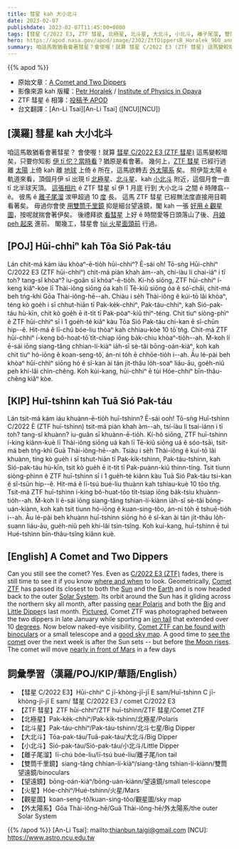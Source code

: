 ```yaml
---
title: 彗星 kah 大小北斗
date: 2023-02-07
publishdate: 2023-02-07T11:45:00+0800
tags: [彗星 C/2022 E3, ZTF 彗星, 北極星, 北斗星, 大北斗, 小北斗, 離子尾溜, 雙筒千里鏡, 細台望遠鏡, 火星, 觀星圖, 外太陽系]
hero: https://apod.nasa.gov/apod/image/2302/ZtfDippersB_Horalek_960_annotated.jpg
summary: 咱這馬敢猶看會著彗星？會使喔！就算 彗星 C/2022 E3 (ZTF 彗星) 這馬變較暗矣，只要你知影伊 tī 佗？當時看？猶原是看會著。
---
```


{{% apod %}}

- 原始文章：[A Comet and Two Dippers](https://apod.nasa.gov/apod/ap230207.html)
- 影像來源 kah 版權：[Petr Horalek](https://www.petrhoralek.com/#about-1) / [Institute of Physics in Opava](https://www.slu.cz/phys/en/)
- ZTF 彗星 ê 相簿：[投稿予 APOD](https://www.facebook.com/media/set/?set=a.172146088847310&type=3)
- 台文翻譯：[An-Li Tsai][An-Li Tsai] ([NCU][NCU])

## [漢羅] 彗星 kah 大小北斗
咱這馬敢猶看會著彗星？
會使喔！就算 [彗星 C/2022 E3 (ZTF 彗星)][C/2022 E3 (ZTF)] 這馬變較暗矣，只要你知影 [伊 tī 佗？當時看][where and when]？猶原是看會著。
幾何上，[ZTF 彗星][Comet ZTF] 已經行過離 [太陽][Sun] 上倚 kah 離 [地球][Earth] 上倚 ê 所在，這馬欲轉去 [外太陽系][Solar System] 矣。
照伊踅太陽 ê 軌道來看，頂個月伊 sī 出現 tī [北極星][near Polaris]、[北斗星][Big]、kah [小北斗][Little Dipper] 附近，這個月會一直 tī 北半球天頂。
[這張相片][Pictured] ê ZTF 彗星 sī 伊 1 月底 行到 大小北斗 之間 ê 時陣翕--ê。
彼馬 ê [離子尾溜][ion tail] 湠甲超過 10 [度][degrees] 長。
這馬 ZTF 彗星 已經無法度直接用目睭看著矣。
毋過你會使 [用雙筒千里鏡][Comet ZTF can be found with binoculars] 抑是細台望遠鏡，閣 kah 一張 [好用 ê 觀星圖][good sky map]，按呢就揣會著伊矣。
後禮拜欲 [看彗星][see the comet] 上好 ê 時間愛等日頭落山了後、[月娘 peh 起來][the Moon rises] 進前。
閣幾工，彗星會 [tùi 火星面頭前][nearly in front of Mars] 行過。


## [POJ] Hūi-chhiⁿ kah Tōa Sió Pak-táu
Lán chit-má kám iáu khòaⁿ-ē-tio̍h hūi-chhiⁿ?
Ē-sái o͘h!
Tō-sǹg Hūi-chhiⁿ C/2022 E3 (ZTF hūi-chhiⁿ) chit-má piàn khah àm--ah, chí-iàu lí chai-iáⁿ i tī toh? tang-sî khòaⁿ? iu-goân sī khòaⁿ-ē-tio̍h.
Kí-hô siōng, ZTF hūi-chhiⁿ í-keng kiâⁿ-kòe lī Thài-iông siōng óa kah lī Tē-kiû siōng óa ê só͘-chāi, chit-má beh tńg-khì Gōa Thài-iông-hē--ah.
Chiàu i se̍h Thài-iông ê kúi-tō lâi khòaⁿ, téng kò goe̍h i sī chhut-hiān tī Pak-ke̍k-chhiⁿ, Pak-táu-chhiⁿ, kah Sió-pak-táu hù-kīn, chit kò goe̍h ē it-ti̍t tī Pak-pòaⁿ-kiû thiⁿ-téng.
Chit tiuⁿ siòng-phìⁿ ê ZTF hūi-chhiⁿ sī i 1 goe̍h-té kiâⁿ kàu Tōa Sió Pak-táu chi-kan ê sî-chūn hip--ê.
Hit-má ê lī-chú bóe-liu thòaⁿ kah chhiau-kòe 10 tō͘ tn̂g.
Chit-má ZTF hūi-chhiⁿ í-keng bô-hoat-tō͘ ti̍t-chiap iōng ba̍k-chiu khòaⁿ-tio̍h--ah.
M̄-koh lí ē-sái iōng siang-tâng chhian-lí-kiàⁿ ia̍h-sī sè-tâi bōng-oán-kiàⁿ, koh kah chit tiuⁿ hó-iōng ê koan-seng-tô͘, án-ni to̍h ē chhōe-tio̍h i--ah.
Āu lé-pài beh khòaⁿ hūi-chhiⁿ siōng hó ê sî-kan ài tán ji̍t-thâu lo̍h-soaⁿ liáu-āu, goe̍h-niû peh khí-lâi chìn-chêng.
Koh kúi-kang, hūi-chhiⁿ ē tùi Hóe-chhiⁿ bīn-thâu-chêng kiâⁿ kòe.

## [KIP] Huī-tshinn kah Tuā Sió Pak-táu
Lán tsit-má kám iáu khuànn-ē-tio̍h huī-tshinn?
Ē-sái ooh!
Tō-sǹg Huī-tshinn C/2022 È (ZTF huī-tshinn) tsit-má piàn khah àm--ah, tsí-iàu lí tsai-iánn i tī toh? tang-sî khuànn? iu-guân sī khuànn-ē-tio̍h.
Kí-hô siōng, ZTF huī-tshinn í-king kiânn-kuè lī Thài-iông siōng uá kah lī Tē-kiû siōng uá ê sóo-tsāi, tsit-má beh tńg-khì Guā Thài-iông-hē--ah.
Tsiàu i se̍h Thài-iông ê kuí-tō lâi khuànn, tíng kò gue̍h i sī tshut-hiān tī Pak-ki̍k-tshinn, Pak-táu-tshinn, kah Sió-pak-táu hù-kīn, tsit kò gue̍h ē it-ti̍t tī Pak-puànn-kiû thinn-tíng.
Tsit tiunn siòng-phìnn ê ZTF huī-tshinn sī i 1 gue̍h-té kiânn kàu Tuā Sió Pak-táu tsi-kan ê sî-tsūn hip--ê.
Hit-má ê lī-tsú bué-liu thuànn kah tshiau-kuè 10 tōo tn̂g.
Tsit-má ZTF huī-tshinn í-king bô-huat-tōo ti̍t-tsiap iōng ba̍k-tsiu khuànn-tio̍h--ah.
M̄-koh lí ē-sái iōng siang-tâng tshian-lí-kiànn ia̍h-sī sè-tâi bōng-uán-kiànn, koh kah tsit tiunn hó-iōng ê kuan-sing-tôo, án-ni to̍h ē tshuē-tio̍h i--ah.
Āu lé-pài beh khuànn huī-tshinn siōng hó ê sî-kan ài tán ji̍t-thâu lo̍h-suann liáu-āu, gue̍h-niû peh khí-lâi tsìn-tsîng.
Koh kuí-kang, huī-tshinn ē tuì Hué-tshinn bīn-thâu-tsîng kiânn kuè.

## [English] A Comet and Two Dippers
Can you still see the comet?
Yes.
Even as [C/2022 E3 (ZTF)][C/2022 E3 (ZTF)] fades, there is still time to see it if you know [where and when][where and when] to look.
Geometrically, [Comet ZTF][Comet ZTF] has passed its closest to both the [Sun][Sun] and the [Earth][Earth] and is now headed back to the outer [Solar System][Solar System].
Its orbit around the Sun has it gliding across the northern sky all month, after passing [near Polaris][near Polaris] and both the [Big][Big] and [Little Dipper][Little Dipper]s last month.
[Pictured][Pictured], Comet ZTF was photographed between the two dippers in late January while sporting an [ion tail][ion tail] that extended over 10 [degrees][degrees].
Now below naked-eye visibility, [Comet ZTF can be found with binoculars][Comet ZTF can be found with binoculars] or a small telescope and a [good sky map][good sky map].
A good time to [see the comet][see the comet] over the next week is after the Sun sets -- but before [the Moon rises][the Moon rises].
The comet will move [nearly in front of Mars][nearly in front of Mars] in a few days

## 詞彙學習（漢羅/POJ/KIP/華語/English）
- 【彗星 C/2022 E3】Hūi-chhiⁿ C jī-khòng-jī-jī E sam/Huī-tshinn C jī-khòng-jī-jī E sam/ 彗星 C/2022 E3 / comet C/2022 E3
- 【ZTF 彗星】ZTF hūi-chhiⁿ/ZTF huī-tshinn/ZTF 彗星/Comet ZTF
- 【北極星】Pak-ke̍k-chhiⁿ/Pak-ki̍k-tshinn/北極星/Polaris
- 【北斗星】Pak-táu-chhiⁿ/Pak-táu-tshinn/北斗七星/Big Dipper
- 【大北斗】Tōa-pak-táu/Tuā-pak-táu/大北斗/Big Dipper
- 【小北斗】Sió-pak-táu/Sió-pak-táu/小北斗/Little Dipper
- 【離子尾溜】lī-chú bóe-liu/lī-tsú bué-liu/離子尾/ion tail
- 【雙筒千里鏡】siang-tâng chhian-lí-kiàⁿ/siang-tâng tshian-lí-kiànn/雙筒望遠鏡/binoculars
- 【望遠鏡】bōng-oán-kiàⁿ/bōng-uán-kiànn/望遠鏡/small telescope
- 【火星】Hóe-chhiⁿ/Hué-tshinn/火星/Mars
- 【觀星圖】koan-seng-tô͘/kuan-sing-tôo/觀星圖/sky map
- 【外太陽系】Gōa Thài-iông-hē/Guā Thài-iông-hē/外太陽系/the outer Solar System



{{% /apod %}}
[An-Li Tsai]: mailto:thianbun.taigi@gmail.com
[NCU]: https://www.astro.ncu.edu.tw

[copyright]: https://apod.nasa.gov/apod/fap/lib/about_apod.html#srapply
[License]: https://creativecommons.org/licenses/by/2.0/

[C/2022 E3 (ZTF)]:https://en.wikipedia.org/wiki/C/2022_E3_(ZTF)
[where and when]:https://www.shutterstock.com/image-photo/gray-tabby-cat-looking-craft-260nw-2150888687.jpg
[Comet ZTF]:https://apod.nasa.gov/apod/ap230109.html
[Sun]:https://solarsystem.nasa.gov/solar-system/sun/in-depth/
[Earth]:https://solarsystem.nasa.gov/planets/earth/overview/
[Solar System]:https://solarsystem.nasa.gov/solar-system/our-solar-system/in-depth/
[near Polaris]:https://apod.nasa.gov/apod/ap230203.html
[Big]:https://apod.nasa.gov/apod/ap130421.html
[Little Dipper]:https://earthsky.org/tonight/how-to-find-the-little-dipper/
[Pictured]:https://www.petrhoralek.com/?p=23393
[ion tail]:https://apod.nasa.gov/apod/ap200429.html
[degrees]:https://www.mathsisfun.com/geometry/degrees.html
[Comet ZTF can be found with binoculars]:https://skyandtelescope.org/astronomy-news/spot-circumpolar-comet-ztf-c-2022-e3-in-binoculars/
[good sky map]:https://skyandtelescope.org/astronomy-news/understanding-the-tails-of-comet-ztf-c-2022-e3/
[see the comet]:https://earthsky.org/astronomy-essentials/new-comet-might-get-bright-enough-for-binoculars/
[the Moon rises]:https://apod.nasa.gov/apod/ap211010.html
[nearly in front of Mars]:https://earthsky.org/tonight/mars-and-comet-2022-e3-ztf-february-10-11-2023/


